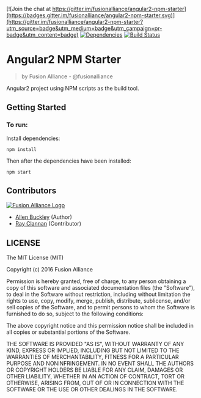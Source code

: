 [![Join the chat at https://gitter.im/fusionalliance/angular2-npm-starter](https://badges.gitter.im/fusionalliance/angular2-npm-starter.svg)](https://gitter.im/fusionalliance/angular2-npm-starter?utm_source=badge&utm_medium=badge&utm_campaign=pr-badge&utm_content=badge) [![Dependencies](https://david-dm.org/fusionalliance/angular2-npm-starter.svg)](https://david-dm.org/fusionalliance/angular2-npm-starter) [![Build Status](https://travis-ci.org/rclanan/angular2-npm-starter.svg?branch=master)](https://travis-ci.org/rclanan/angular2-npm-starter)

# Angular2 NPM Starter
> by Fusion Alliance - @fusionalliance

Angular2 project using NPM scripts as the build tool.

## Getting Started

### To run:

Install dependencies:
```shell
npm install
```

Then after the dependencies have been installed:

```shell
npm start
```
## Contributors

[![Fusion Alliance Logo](https://avatars0.githubusercontent.com/u/1154219?v=3&u=e1451e6a65343331369d53a2b6e0c7046c2cc810&s=60)](https://github.com/FusionAlliance)

+ [Allen Buckley](https://github.com/allensb) (Author)
+ [Ray Clannan](https://github.com/rclanan) (Contributor)

## LICENSE

The MIT License (MIT)

Copyright (c) 2016 Fusion Alliance

Permission is hereby granted, free of charge, to any person obtaining a copy
of this software and associated documentation files (the "Software"), to deal
in the Software without restriction, including without limitation the rights
to use, copy, modify, merge, publish, distribute, sublicense, and/or sell
copies of the Software, and to permit persons to whom the Software is
furnished to do so, subject to the following conditions:

The above copyright notice and this permission notice shall be included in all
copies or substantial portions of the Software.

THE SOFTWARE IS PROVIDED "AS IS", WITHOUT WARRANTY OF ANY KIND, EXPRESS OR
IMPLIED, INCLUDING BUT NOT LIMITED TO THE WARRANTIES OF MERCHANTABILITY,
FITNESS FOR A PARTICULAR PURPOSE AND NONINFRINGEMENT. IN NO EVENT SHALL THE
AUTHORS OR COPYRIGHT HOLDERS BE LIABLE FOR ANY CLAIM, DAMAGES OR OTHER
LIABILITY, WHETHER IN AN ACTION OF CONTRACT, TORT OR OTHERWISE, ARISING FROM,
OUT OF OR IN CONNECTION WITH THE SOFTWARE OR THE USE OR OTHER DEALINGS IN THE
SOFTWARE.

